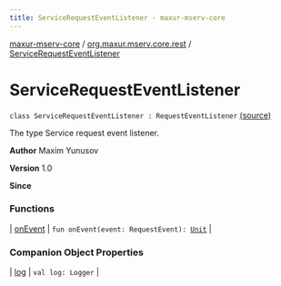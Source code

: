 ```yaml
---
title: ServiceRequestEventListener - maxur-mserv-core
---
```


[maxur-mserv-core](../../index.html) / [org.maxur.mserv.core.rest](../index.html) / [ServiceRequestEventListener](.)

# ServiceRequestEventListener

`class ServiceRequestEventListener : RequestEventListener` [(source)](https://github.com/myunusov/maxur-mserv/tree/master/maxur-mserv-core/src/main/kotlin/org/maxur/mserv/core/rest/ServiceRequestEventListener.kt#L18)

The type Service request event listener.

**Author**
Maxim Yunusov

**Version**
1.0

**Since**

### Functions

| [onEvent](on-event.html) | `fun onEvent(event: RequestEvent): `[`Unit`](https://kotlinlang.org/api/latest/jvm/stdlib/kotlin/-unit/index.html) |

### Companion Object Properties

| [log](log.html) | `val log: Logger` |

